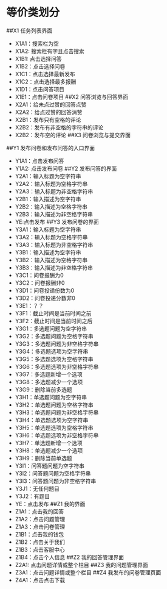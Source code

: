 # 等价类划分
##X1 任务列表界面
- X1A1：搜索栏为空 
- X1A2: 搜索栏有字且点击搜索
- X1B1: 点击选择问答
- X1B2：点击选择问卷
- X1C1：点击选择最新发布
- X1C2：点击选择最多报酬
- X1D1：点击问答项目
- X1E1：点击问卷项目
##X2 问答浏览与回答界面
- X2A1：给未点过赞的回答点赞
- X2A2：给点过赞的回答消赞
- X2B1：发布只有空格的评论
- X2B2：发布有非空格的字符串的评论
- X2B2：发布空的评论
##X3 问卷浏览与提交界面

##Y1 发布问卷和发布问答的入口界面
- Y1A1：点击发布问答
- Y1A2: 点击发布问卷
##Y2 发布问答的界面
- Y2A1：输入标题为空字符串
- Y2A2：输入标题为空格字符串
- Y2A3：输入标题为非空格字符串
- Y2B1：输入描述为空字符串
- Y2B2：输入描述为空格字符串
- Y2B3：输入描述为非空格字符串
- YE:点击发布
##Y3 发布问卷的界面
- Y3A1：输入标题为空字符串
- Y3A2：输入标题为空格字符串
- Y3A3：输入标题为非空格字符串
- Y3B1：输入描述为空字符串
- Y3B2：输入描述为空格字符串
- Y3B3：输入描述为非空格字符串
- Y3C1：问卷报酬为0
- Y3C2：问卷报酬非0
- Y3D1：问卷投递份数为0
- Y3D2：问卷投递分数非0
- Y3E1：？？
- Y3F1：截止时间是当前时间之前
- Y3F2：截止时间是当前时间之后
- Y3G1：多选题问题为空字符串
- Y3G2：多选题问题为空格字符串
- Y3G3：多选题问题为非空格字符串
- Y3G4：多选题选项为空字符串
- Y3G5：多选题选项为空格字符串
- Y3G6：多选题选项为非空格字符串
- Y3G7：多选题新增一个选项
- Y3G8：多选题减少一个选项
- Y3G9：删除当前多选题
- Y3H1：单选题问题为空字符串
- Y3H2：单选题问题为空格字符串
- Y3H3：单选题问题为非空格字符串
- Y3H4：单选题选项为空字符串
- Y3H5：单选题选项为空格字符串
- Y3H6：单选题选项为非空格字符串
- Y3H7：单选题新增一个选项
- Y3H8：单选题减少一个选项
- Y3H9：删除当前单选题
- Y3I1：问答题问题为空字符串
- Y3I2：问答题问题为空格字符串
- Y3I3：问答题问题为非空格字符串
- Y3J1：无任何题目
- Y3J2：有题目
- YE：点击发布
##Z1 我的界面
- Z1A1：点击我的回答
- Z1A2：点击问题管理
- Z1A3：点击问卷管理
- Z1B1：点击我的钱包
- Z1B2：点击关于我们
- Z1B3：点击客服中心
- Z1B4：点击个人信息
##Z2 我的回答管理界面
- Z2A1: 点击问题详情或整个栏目
##Z3 我的问题管理界面
- Z3A1：点击问题详情或整个栏目
##Z4 我发布的问卷管理页面
- Z4A1：点击点击下载
